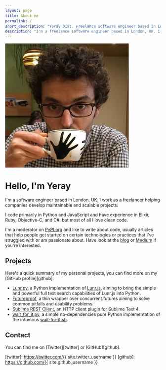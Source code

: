 ```yaml
---
layout: page
title: About me
permalink: /
short_description: "Yeray Díaz. Freelance software engineer based in London, UK. I write code and about code, usually about Python and Elixir"
description: "I'm a freelance software engineer based in London, UK. I write code and about code."
---
```


<div markdown="1" class="about">
<img src="/assets/yeray.jpg" alt="{{ site.author }} profile pic" class="profile-pic" />

# Hello, I'm Yeray

I'm a software engineer based in London, UK. I work as a freelancer helping companies develop maintainable and scalable projects.

I code primarily in Python and JavaScript and have experience in Elixir, Ruby, Objective-C, and C#, but most of all I love clean code.

I'm a moderator on [PyPI.org](https://pypi.org) and like to write about code, usually articles that help people get started on certain technologies or practices that I've struggled with or am passionate about. Have look at the [blog](/blog) or [Medium](https://medium.com/@yeraydiazdiaz/) if you're interested.

## Projects

Here's a quick summary of my personal projects, you can find more on my [GitHub profile][github]:

- [Lunr.py](https://readthedocs.org/projects/lunr/), a Python implementation of [Lunr.js](https://lunrjs.com/), aiming to bring the simple and powerful full text search capabilities of Lunr.js into Python.
- [Futureproof](https://github.com/yeraydiazdiaz/futureproof), a thin wrapper over concurrent.futures aiming to solve common pitfalls and usability problems.
- [Sublime REST Client](https://github.com/yeraydiazdiaz/sublime-rest-client), an HTTP client plugin for Sublime Text 4.
- [wait_for_it.py](https://github.com/yeraydiazdiaz/wait_for_it.py), a simple no-dependencies pure Python implementation of the infamous [wait-for-it.sh](https://github.com/vishnubob/wait-for-it).

## Contact

You can find me on [Twitter][twitter] or [GitHub][github].

[twitter]: https://twitter.com/{{ site.twitter_username }}
[github]: https://github.com/{{ site.github_username }}
</div>

